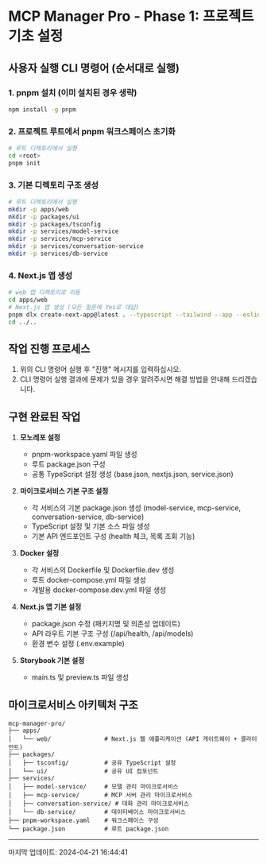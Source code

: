 # MCP Manager Pro - Phase 1: 프로젝트 기초 설정

## 사용자 실행 CLI 명령어 (순서대로 실행)

### 1. pnpm 설치 (이미 설치된 경우 생략)

```bash
npm install -g pnpm
```

### 2. 프로젝트 루트에서 pnpm 워크스페이스 초기화

```bash
# 루트 디렉토리에서 실행
cd <root>
pnpm init
```

### 3. 기본 디렉토리 구조 생성

```bash
# 루트 디렉토리에서 실행
mkdir -p apps/web
mkdir -p packages/ui
mkdir -p packages/tsconfig
mkdir -p services/model-service
mkdir -p services/mcp-service
mkdir -p services/conversation-service
mkdir -p services/db-service
```

### 4. Next.js 앱 생성

```bash
# web 앱 디렉토리로 이동
cd apps/web
# Next.js 앱 생성 (모든 질문에 Yes로 대답)
pnpm dlx create-next-app@latest . --typescript --tailwind --app --eslint
cd ../..
```

## 작업 진행 프로세스

1. 위의 CLI 명령어 실행 후 "진행" 메시지를 입력하십시오.
2. CLI 명령어 실행 결과에 문제가 있을 경우 알려주시면 해결 방법을 안내해 드리겠습니다.

## 구현 완료된 작업

1. **모노레포 설정**
   - pnpm-workspace.yaml 파일 생성
   - 루트 package.json 구성
   - 공통 TypeScript 설정 생성 (base.json, nextjs.json, service.json)

2. **마이크로서비스 기본 구조 설정**
   - 각 서비스의 기본 package.json 생성 (model-service, mcp-service, conversation-service, db-service)
   - TypeScript 설정 및 기본 소스 파일 생성
   - 기본 API 엔드포인트 구성 (health 체크, 목록 조회 기능)

3. **Docker 설정**
   - 각 서비스의 Dockerfile 및 Dockerfile.dev 생성
   - 루트 docker-compose.yml 파일 생성
   - 개발용 docker-compose.dev.yml 파일 생성

4. **Next.js 앱 기본 설정**
   - package.json 수정 (패키지명 및 의존성 업데이트)
   - API 라우트 기본 구조 구성 (/api/health, /api/models)
   - 환경 변수 설정 (.env.example)

5. **Storybook 기본 설정**
   - main.ts 및 preview.ts 파일 생성

## 마이크로서비스 아키텍처 구조

```
mcp-manager-pro/
├── apps/
│   └── web/               # Next.js 웹 애플리케이션 (API 게이트웨이 + 클라이언트)
├── packages/
│   ├── tsconfig/          # 공유 TypeScript 설정
│   └── ui/                # 공유 UI 컴포넌트
├── services/
│   ├── model-service/     # 모델 관리 마이크로서비스
│   ├── mcp-service/       # MCP 서버 관리 마이크로서비스
│   ├── conversation-service/ # 대화 관리 마이크로서비스
│   └── db-service/        # 데이터베이스 마이크로서비스
├── pnpm-workspace.yaml    # 워크스페이스 구성
└── package.json           # 루트 package.json
```

---

마지막 업데이트: 2024-04-21 16:44:41